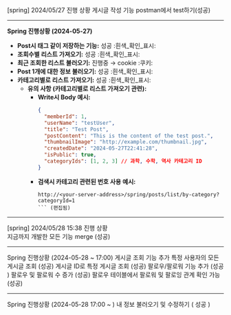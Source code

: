 [spring]
  2024/05/27
  진행 상황
    게시글 작성 기능 postman에서 test하기(성공)

____________________________________________________________________________________________________


**Spring 진행상황 (2024-05-27)**
- **Post시 태그 같이 저장하는 기능:** 성공 :흰색_확인_표시:
- **조회수별 리스트 가져오기:** 성공 :흰색_확인_표시:
- **최근 조회한 리스트 불러오기:** 진행중 → cookie :쿠키:
- **Post 1개에 대한 정보 불러오기:** 성공 :흰색_확인_표시:
- **카테고리별로 리스트 가져오기:** 성공 :흰색_확인_표시:
  - **유의 사항 (카테고리별로 리스트 가져오기 관련):**
    - **Write시 Body 예시:**
      ```json
      {
        "memberId": 1,
        "userName": "testUser",
        "title": "Test Post",
        "postContent": "This is the content of the test post.",
        "thumbnailImage": "http://example.com/thumbnail.jpg",
        "createdDate": "2024-05-27T22:41:28",
        "isPublic": true,
        "categoryIds": [1, 2, 3] // 과학, 수학, 역사 카테고리 ID
      }
      ```
    - **검색시 카테고리 관련된 번호 사용 예시:**
      ```
      http://<your-server-address>/spring/posts/list/by-category?categoryId=1
      ``` (편집됨)

____________________________________________________________________________________________________


[spring]
2024/05/28 15:38
진행 상황  
    지금까지 개발한 모든 기능 merge (성공)

____________________________________________________________________________________________________


Spring 
진행상황 (2024-05-28 ~ 17:00)
  게시글 조회 기능 추가
  특정 사용자의 모든 게시글 조회 (성공)
  게시글 ID로 특정 게시글 조회 (성공)
  팔로우/팔로워 기능 추가 (성공 )
  팔로우 및 팔로워 수 증가 (성공)
  팔로우 테이블에서 팔로워 및 팔로잉 관계 확인 가능 (성공)

  
____________________________________________________________________________________________________

Spring 
진행상황 (2024-05-28 17:00 ~ )
  내 정보 불러오기 및 수정하기 ( 성공 ) 
